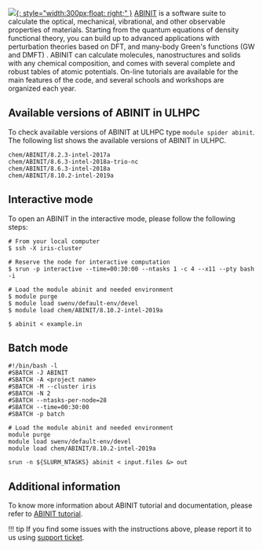 [![](https://www.abinit.org/themes/abinit/logo-abinit-2015.svg){: style="width:300px;float: right;" }](https://www.abinit.org/)
[ABINIT](https://www.abinit.org/) is a software suite to calculate the optical, mechanical, vibrational,
and other observable properties of materials. Starting from the quantum equations
of density functional theory, you can build up to advanced applications with
perturbation theories based on DFT, and many-body Green's functions (GW and DMFT) .
ABINIT can calculate molecules, nanostructures and solids with any chemical composition,
and comes with several complete and robust tables of atomic potentials.
On-line tutorials are available for the main features of the code,
and several schools and workshops are organized each year.

## Available versions of ABINIT in ULHPC
To check available versions of ABINIT at ULHPC type `module spider abinit`.
The following list shows the available versions of ABINIT in ULHPC. 
```shell
chem/ABINIT/8.2.3-intel-2017a
chem/ABINIT/8.6.3-intel-2018a-trio-nc
chem/ABINIT/8.6.3-intel-2018a
chem/ABINIT/8.10.2-intel-2019a
```

## Interactive mode
To open an ABINIT in the interactive mode, please follow the following steps:

```shell
# From your local computer
$ ssh -X iris-cluster

# Reserve the node for interactive computation
$ srun -p interactive --time=00:30:00 --ntasks 1 -c 4 --x11 --pty bash -i

# Load the module abinit and needed environment
$ module purge
$ module load swenv/default-env/devel
$ module load chem/ABINIT/8.10.2-intel-2019a

$ abinit < example.in 
```

## Batch mode
```shell
#!/bin/bash -l
#SBATCH -J ABINIT
#SBATCH -A <project name>
#SBATCH -M --cluster iris 
#SBATCH -N 2
#SBATCH --ntasks-per-node=28
#SBATCH --time=00:30:00
#SBATCH -p batch

# Load the module abinit and needed environment
module purge
module load swenv/default-env/devel
module load chem/ABINIT/8.10.2-intel-2019a

srun -n ${SLURM_NTASKS} abinit < input.files &> out
```
## Additional information
To know more information about ABINIT tutorial and documentation,
please refer to [ABINIT tutorial](https://docs.abinit.org/tutorial/).

!!! tip
    If you find some issues with the instructions above,
    please report it to us using [support ticket](https://hpc.uni.lu/support).

